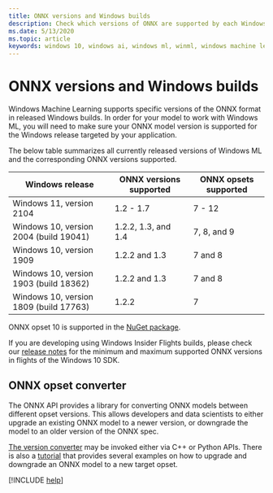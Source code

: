 ```yaml
---
title: ONNX versions and Windows builds
description: Check which versions of ONNX are supported by each Windows 10 build. See a table summarizing the current Windows versions and the ONNX versions supported.
ms.date: 5/13/2020
ms.topic: article
keywords: windows 10, windows ai, windows ml, winml, windows machine learning, onnx
---
```


# ONNX versions and Windows builds

Windows Machine Learning supports specific versions of the ONNX format in released Windows builds. In order for your model to work with Windows ML, you will need to make sure your ONNX model version is supported for the Windows release targeted by your application.

The below table summarizes all currently released versions of Windows ML and the corresponding ONNX versions supported.

| Windows release | ONNX versions supported | ONNX opsets supported |
|-----------------|-------------------------|-----------------------|
| Windows 11, version 2104 | 1.2 - 1.7 | 7 - 12 | 
| Windows 10, version 2004 (build 19041) | 1.2.2, 1.3, and 1.4 | 7, 8, and 9 |
| Windows 10, version 1909 | 1.2.2 and 1.3 | 7 and 8 |
| Windows 10, version 1903 (build 18362) | 1.2.2 and 1.3 | 7 and 8 |
| Windows 10, version 1809 (build 17763) | 1.2.2 | 7 |

ONNX opset 10 is supported in the [NuGet package](https://www.nuget.org/packages/Microsoft.AI.MachineLearning/).

If you are developing using Windows Insider Flights builds, please check our [release notes](release-notes.md) for the minimum and maximum supported ONNX versions in flights of the Windows 10 SDK.

## ONNX opset converter

The ONNX API provides a library for converting ONNX models between different opset versions. This allows developers and data scientists to either upgrade an existing ONNX model to a newer version, or downgrade the model to an older version of the ONNX spec.

[The version converter](https://github.com/onnx/onnx/blob/master/docs/VersionConverter.md) may be invoked either via C++ or Python APIs. There is also a [tutorial](https://github.com/onnx/tutorials/blob/master/tutorials/ExportModelFromPyTorchToDifferentONNXOpsetVersions.md) that provides several examples on how to upgrade and downgrade an ONNX model to a new target opset.

[!INCLUDE [help](../includes/get-help.md)]
